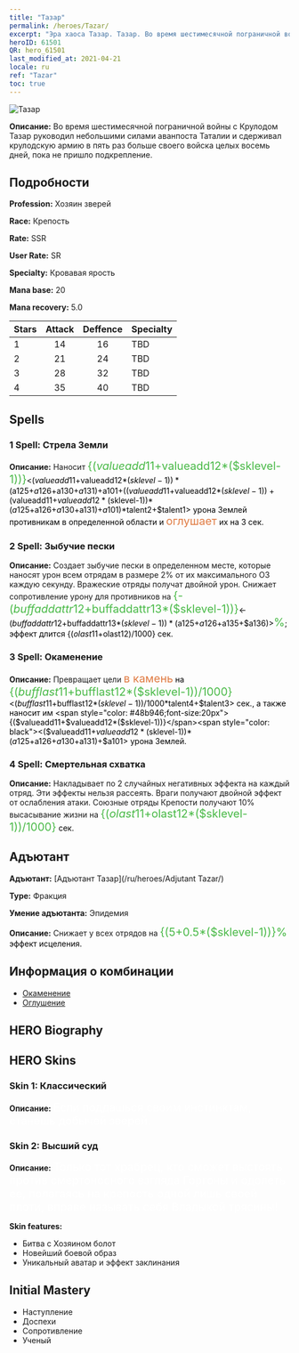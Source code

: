 ```yaml
---
title: "Тазар"
permalink: /heroes/Tazar/
excerpt: "Эра хаоса Тазар. Тазар. Во время шестимесячной пограничной войны с Крулодом Тазар руководил небольшими силами аванпоста Таталии и сдерживал крулодскую армию в пять раз больше своего войска целых восемь дней, пока не пришло подкрепление."
heroID: 61501
QR: hero_61501
last_modified_at: 2021-04-21
locale: ru
ref: "Tazar"
toc: true
---
```

  ![Тазар](/images/h/h_Tazar.jpg)

 **Описание:** Во время шестимесячной пограничной войны с Крулодом Тазар руководил небольшими силами аванпоста Таталии и сдерживал крулодскую армию в пять раз больше своего войска целых восемь дней, пока не пришло подкрепление.
## Подробности
 **Profession:** Хозяин зверей

 **Race:** Крепость

 **Rate:** SSR

 **User Rate:** SR

 **Specialty:** Кровавая ярость

 **Mana base:** 20

 **Mana recovery:** 5.0


  | Stars   |     Attack     |    Deffence    |      Specialty     |
  |---------|:---------------:|:---------------:|--------------------|
  |    1    | 14 | 16 | TBD |
  |    2    | 21 | 24 | TBD |
  |    3    | 28 | 32 | TBD |
  |    4    | 35 | 40 | TBD |

## Spells
### 1 Spell: Стрела Земли
 **Описание:** Наносит <span style="color: #48b946;font-size:20px">{($valueadd11+$valueadd12*($sklevel-1))}</span><span style="color: black"><($valueadd11+$valueadd12*($sklevel-1))*($a125+$a126+$a130+$a131)+$a101+(($valueadd11+$valueadd12*($sklevel-1))+($valueadd11+$valueadd12*($sklevel-1))*($a125+$a126+$a130+$a131)+$a101)*$talent2+$talent1> урона Землей противникам в определенной области и <span style="color: #e07c44;font-size:20px">оглушает</span><span style="color: black"> их на 3 сек.

### 2 Spell: Зыбучие пески
 **Описание:** Создает зыбучие пески в определенном месте, которые наносят урон всем отрядам в размере 2% от их максимального ОЗ каждую секунду. Вражеские отряды получат двойной урон. Снижает сопротивление урону для противников на <span style="color: #48b946;font-size:20px">{-($buffaddattr12+$buffaddattr13*($sklevel-1))}</span><span style="color: black"><-($buffaddattr12+$buffaddattr13*($sklevel-1))*($a125+$a126+$a135+$a136)><span style="color: #48b946;font-size:20px">%</span><span style="color: black">; эффект длится {($olast11+$olast12)/1000} сек.

### 3 Spell: Окаменение
 **Описание:** Превращает цели <span style="color: #e07c44;font-size:20px">в камень</span><span style="color: black"> на <span style="color: #48b946;font-size:20px">{($bufflast11+$bufflast12*($sklevel-1))/1000}</span><span style="color: black"><($bufflast11+$bufflast12*($sklevel-1))/1000*$talent4+$talent3> сек., а также наносит им <span style="color: #48b946;font-size:20px">{($valueadd11+$valueadd12*($sklevel-1))}</span><span style="color: black"><($valueadd11+$valueadd12*($sklevel-1))*($a125+$a126+$a130+$a131)+$a101> урона Землей.

### 4 Spell: Смертельная схватка
 **Описание:** Накладывает по 2 случайных негативных эффекта на каждый отряд. Эти эффекты нельзя рассеять. Враги получают двойной эффект от ослабления атаки. Союзные отряды Крепости получают 10% высасывание жизни на <span style="color: #48b946;font-size:20px">{($olast11+$olast12*($sklevel-1))/1000}</span><span style="color: black"> сек.


## Адъютант

 **Адъютант:**  [Адъютант Тазар](/ru/heroes/Adjutant Tazar/) 

 **Type:**  Фракция 

 **Умение адъютанта:**  Эпидемия 

 **Описание:** Снижает у всех отрядов на <span style="color: #48b946;font-size:20px">{(5+0.5*($sklevel-1))}%</span><span style="color: black"> эффект исцеления.

## Информация о комбинации

* [Окаменение](/ru/combination/Окаменение/) 
* [Оглушение](/ru/combination/Оглушение/) 

## HERO Biography

## HERO Skins
### Skin 1: **Классический**

 **Описание:** <span style="color: #ffffff;font-size:20px">Если поддашься своим инстинктам, станешь добычей зверей.</span>


### Skin 2: **Высший суд**

 **Описание:** <span style="color: #ffffff;font-size:20px">Только тот храбрец, кто сможет выстоять против смертоносного взгляда Горгоны и одолеть ее, полагаясь на крепость одной лишь своей плоти, вправе называть себя Владыкой трясины! </span>

 **Skin features:** 

   - Битва с Хозяином болот
   - Новейший боевой образ
   - Уникальный аватар и эффект заклинания


## Initial Mastery
   - Наступление
   - Доспехи
   - Сопротивление
   - Ученый
